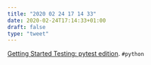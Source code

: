```yaml
---
title: "2020 02 24 17 14 33"
date: 2020-02-24T17:14:33+01:00
draft: false
type: "tweet"
---
```

[Getting Started Testing: pytest edition](https://nedbatchelder.com//blog/202002/getting_started_testing_with_pytest.html). `#python`
